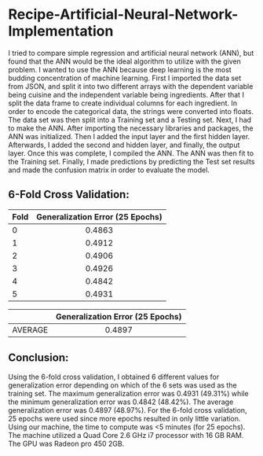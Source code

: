 # Recipe-Artificial-Neural-Network-Implementation

I tried to compare simple regression and artificial neural network (ANN), but found that the ANN would be the ideal algorithm to utilize with the given problem. I wanted to use the ANN because deep learning is the most budding concentration of machine learning. First I imported the data set from JSON, and split it into two different arrays with the dependent variable being cuisine and the independent variable being ingredients. After that I split the data frame to create individual columns for each ingredient. In order to encode the categorical data, the strings were converted into floats. The data set was then split into a Training set and a Testing set. Next, I had to make the ANN. After importing the necessary libraries and packages, the ANN was initialized. Then I added the input layer and the first hidden layer. Afterwards, I added the second and hidden layer, and finally, the output layer. Once this was complete, I compiled the ANN. The ANN was then fit to the Training set. Finally, I made predictions by predicting the Test set results and made the confusion matrix in order to evaluate the model.

## 6-Fold Cross Validation:

| Fold        | Generalization Error (25 Epochs) |
| ------------- |:-------------:|
|   0   | 0.4863 |
|   1   | 0.4912 |
|   2   | 0.4906 |
|   3   | 0.4926 |
|   4   | 0.4842 |
|   5   | 0.4931 |

|         | Generalization Error (25 Epochs) |
| ------------- |:-------------:|
| AVERAGE | 0.4897 |
	
## Conclusion:	

Using the 6-fold cross validation, I obtained 6 different values for generalization error depending on which of the 6 sets was used as the training set. The maximum generalization error was 0.4931 (49.31%) while the minimum generalization error was 0.4842 (48.42%). The average generalization error was 0.4897 (48.97%). For the 6-fold cross validation, 25 epochs were used since more epochs resulted in only little variation. Using our machine, the time to compute was <5 minutes (for 25 epochs). The machine utilized a Quad Core 2.6 GHz i7 processor with 16 GB RAM. The GPU was Radeon pro 450 2GB.
